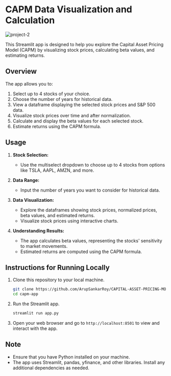 # CAPM Data Visualization and Calculation

![project-2](https://github.com/ArupSankarRoy/CAPITAL-ASSET-PRICING-MODEL-STREAMLIT/assets/115450599/38cc5bdb-a27d-4ec5-b905-b62fe0506295)

This Streamlit app is designed to help you explore the Capital Asset Pricing Model (CAPM) by visualizing stock prices, calculating beta values, and estimating returns.

## Overview

The app allows you to:

1. Select up to 4 stocks of your choice.
2. Choose the number of years for historical data.
3. View a dataframe displaying the selected stock prices and S&P 500 data.
4. Visualize stock prices over time and after normalization.
5. Calculate and display the beta values for each selected stock.
6. Estimate returns using the CAPM formula.

## Usage

1. **Stock Selection:**
   - Use the multiselect dropdown to choose up to 4 stocks from options like TSLA, AAPL, AMZN, and more.
   
2. **Data Range:**
   - Input the number of years you want to consider for historical data.

3. **Data Visualization:**
   - Explore the dataframes showing stock prices, normalized prices, beta values, and estimated returns.
   - Visualize stock prices using interactive charts.

4. **Understanding Results:**
   - The app calculates beta values, representing the stocks' sensitivity to market movements.
   - Estimated returns are computed using the CAPM formula.

## Instructions for Running Locally

1. Clone this repository to your local machine.
   ```bash
   git clone https://github.com/ArupSankarRoy/CAPITAL-ASSET-PRICING-MODEL-STREAMLIT.git
   cd capm-app
   ```

2. Run the Streamlit app.
   ```bash
   streamlit run app.py
   ```

3. Open your web browser and go to `http://localhost:8501` to view and interact with the app.

## Note

- Ensure that you have Python installed on your machine.
- The app uses Streamlit, pandas, yfinance, and other libraries. Install any additional dependencies as needed.


